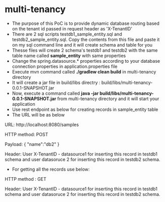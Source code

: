 # multi-tenancy

* The purpose of this PoC is to provide dynamic database routing based on the tenant id passed in request header as 'X-TenantID'
* There are 2 sql scripts testdb1_sample_entity.sql and testdb2_sample_entity.sql. Copy the contents from this file and paste it on my sql command line and it will create schema and table for you
* Thesse files will create 2 schema's testdb1 and testdb2 with the same table name called **sample_entity** with same properties 
* Change the spring.datasource.* properties according to your database connection properties in application.properties file
* Execute mvn command called **./gradlew clean build**  in multi-tenancy directory
* It will create a jar file in build/libs directry : build/libs/multi-tenancy-0.0.1-SNAPSHOT.jar
* Now, execute a command called **java -jar build/libs/multi-tenancy-0.0.1-SNAPSHOT.jar** from multi-tenancy directory and it will start your application
* Use rest endpoint as below for creating records in sample_entity table
* The URL will be as below

URL: http://localhost:8080/samples

HTTP method: POST

Payload: {
	"name":"db2"
}

Header: User X-TenantID - datasource1 for inserting this record in testdb1 schema and user datasoruce 2 for inserting this record in testdb2 schema.

* For getting all the records use below:

HTTP method : GET

Header: User X-TenantID - datasource1 for inserting this record in testdb1 schema and user datasoruce 2 for inserting this record in testdb2 schema.
